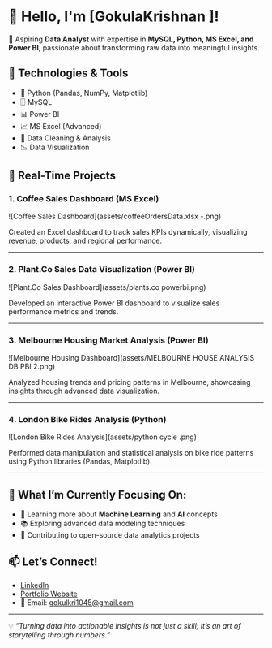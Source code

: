 # 👋 Hello, I'm [GokulaKrishnan ]!

🚀 Aspiring **Data Analyst** with expertise in **MySQL, Python, MS Excel, and Power BI**, passionate about transforming raw data into meaningful insights. 

## 🔧 Technologies & Tools
- 🐍 Python (Pandas, NumPy, Matplotlib)
- 🗄️ MySQL
- 📊 Power BI
- 📈 MS Excel (Advanced)
- 🔎 Data Cleaning & Analysis
- 📉 Data Visualization

## 💼 Real-Time Projects

### 1. Coffee Sales Dashboard (MS Excel)
![Coffee Sales Dashboard](assets/coffeeOrdersData.xlsx -.png)

Created an Excel dashboard to track sales KPIs dynamically, visualizing revenue, products, and regional performance.

---

### 2. Plant.Co Sales Data Visualization (Power BI)
![Plant.Co Sales Dashboard](assets/plants.co powerbi.png)

Developed an interactive Power BI dashboard to visualize sales performance metrics and trends.

---

### 3. Melbourne Housing Market Analysis (Power BI)
![Melbourne Housing Dashboard](assets/MELBOURNE HOUSE ANALYSIS DB PBI 2.png)

Analyzed housing trends and pricing patterns in Melbourne, showcasing insights through advanced data visualization.

---

### 4. London Bike Rides Analysis (Python)
![London Bike Rides Analysis](assets/python cycle .png)

Performed data manipulation and statistical analysis on bike ride patterns using Python libraries (Pandas, Matplotlib).

---

## 🎯 What I’m Currently Focusing On:
- 🌱 Learning more about **Machine Learning** and **AI** concepts
- 📚 Exploring advanced data modeling techniques
- 🔄 Contributing to open-source data analytics projects

## 📫 Let’s Connect!
- [LinkedIn](https://www.linkedin.com/in/gokula-krishnan-s-70a824212) 
- [Portfolio Website](https://gokulkrish1045.github.io/goku1045/)
- 📧 Email: gokulkri1045@gmail.com

---

💡 *“Turning data into actionable insights is not just a skill; it’s an art of storytelling through numbers.”*

